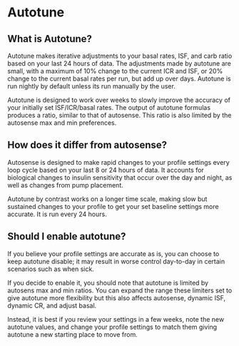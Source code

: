 # Autotune
## What is Autotune?
Autotune makes iterative adjustments to your basal rates, ISF, and carb ratio based on your last 24 hours of data. The adjustments made by autotune are small, with a maximum of 10% change to the current ICR and ISF, or 20% change to the current basal rates per run, but add up over days. Autotune is run nightly by default unless its run manually by the user.

Autotune is designed to work over weeks to slowly improve the accuracy of your initially set ISF/ICR/basal rates. The output of autotune formulas produces a ratio, similar to that of autosense. This ratio is also limited by the autosense max and min preferences.

## How does it differ from autosense?

Autosense is designed to make rapid changes to your profile settings every loop cycle based on your last 8 or 24 hours of data. It accounts for biological changes to insulin sensitivity that occur over the day and night, as well as changes from pump placement. 

Autotune by contrast works on a longer time scale, making slow but sustained changes to your profile to get your set baseline settings more accurate. It is run every 24 hours.

## Should I enable autotune?
If you believe your profile settings are accurate as is, you can choose to keep autotune disable; it may result in worse control day-to-day in certain scenarios such as when sick.

If you decide to enable it, you should note that autotune is limited by autosens max and min ratios. You can expand the range these limiters set to give autotune more flexibility but this also affects autosense, dynamic ISF, dynamic CR, and adjust basal.

Instead, it is best if you review your settings in a few weeks, note the new autotune values, and change your profile settings to match them giving autotune a new starting place to move from.